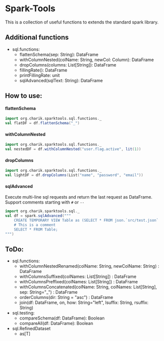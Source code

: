 # Spark-Tools
This is a collection of useful functions to extends the standard spark library.

## Additional functions

* sql.functions: 
    + flattenSchema(sep: String): DataFrame
    + withColumnNested(colName: String, newCol: Column): DataFrame
    + dropColumns(columns: List[String]): DataFrame
    + fillingRate(): DataFrame
    + printFillingRate: unit
    + sqlAdvanced(sqlText: String): DataFrame


## How to use:

#### flattenSchema
```scala
import org.charik.sparktools.sql.functions._
val flatDF = df.flattenSchema("_")
```

#### withColumnNested
```scala
import org.charik.sparktools.sql.functions._
val nestedDF = df.withColumnNested("user.flag.active", lit(1))
```

#### dropColumns
```scala
import org.charik.sparktools.sql.functions._
val lightDF = df.dropColumns(List("name", "password", "email"))
```


#### sqlAdvanced
Execute multi-line sql requests and return the last request as DataFrame.
Support comments starting with `#` or `--`
```scala
import org.charik.sparktools.sql._
val df = spark.sqlAdvanced("""  
    CREATE TEMPORARY VIEW Table as (SELECT * FROM json.`src/test.json` );
    # This is a comment
    SELECT * FROM Table;
""")
```

## ToDo:
* sql.functions:
    + withColumnNestedRenamed(colName: String, newColName: String) : DataFrame
    + withColumnsSuffixed(colNames: List[String]) : DataFrame
    + withColumnsPreffixed(colNames: List[String]) : DataFrame
    + withColumnsConcatenated(colName: String, colNames: List[String], sep: String="_") : DataFrame
    + orderColumns(dir: String = "asc") : DataFrame
    + join(df: DataFrame, on, how: String="left", lsuffix: String, rsuffix: String)
* sql.testing:
    + compareSchema(df: DataFrame): Boolean
    + compareAll(df: DataFrame): Boolean
* sql.RefinedDataset
    + as[T]
